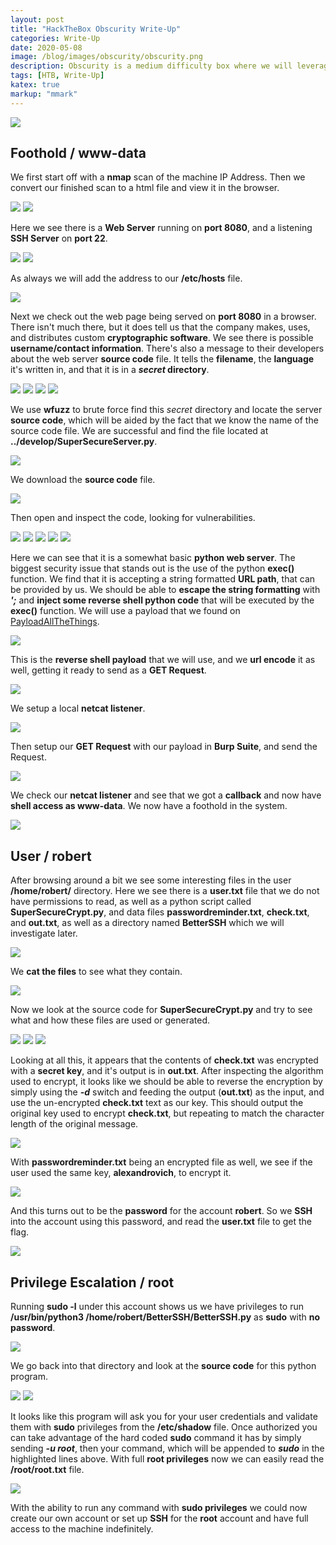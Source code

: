 ```yaml
---
layout: post
title: "HackTheBox Obscurity Write-Up"
categories: Write-Up
date: 2020-05-08
image: /blog/images/obscurity/obscurity.png
description: Obscurity is a medium difficulty box where we will leverage bad server code to inject and run commands, and take advantage of poor cryptography and leftover files to get user access. From there we take advantage of sudo privileges and a poorly executed program to read the root.txt file.
tags: [HTB, Write-Up]
katex: true
markup: "mmark"
---
```


![](/blog/images/obscurity/obscurity.png#center)


## Foothold / www-data

We first start off with a **nmap** scan of the machine IP Address. Then we convert our finished scan to a html file and view it in the browser.

![](/blog/images/obscurity/pics/user/1.png)
![](/blog/images/obscurity/pics/user/6.png)


Here we see there is a **Web Server** running on **port 8080**, and a listening **SSH Server** on **port 22**.

![](/blog/images/obscurity/pics/user/7.png)
![](/blog/images/obscurity/pics/user/8.png)


As always we will add the address to our **/etc/hosts** file.

![](/blog/images/obscurity/pics/user/9.png)


Next we check out the web page being served on **port 8080** in a browser. There isn't much there, but it does tell us that the company makes, uses, and distributes custom **cryptographic software**. We see there is possible **username/contact information**. There's also a message to their developers about the web server **source code** file. It tells the **filename**, the **language** it's written in, and that it is in a **_secret_ directory**.

![](/blog/images/obscurity/pics/user/10.png)
![](/blog/images/obscurity/pics/user/11.png)
![](/blog/images/obscurity/pics/user/12.png)
![](/blog/images/obscurity/pics/user/13.png)


We use **wfuzz** to brute force find this _secret_ directory and locate the server **source code**, which will be aided by the fact that we know the name of the source code file. We are successful and find the file located at **../develop/SuperSecureServer.py**.

![](/blog/images/obscurity/pics/user/14.png)


We download the **source code** file.

![](/blog/images/obscurity/pics/user/15.png)


Then open and inspect the code, looking for vulnerabilities.

![](/blog/images/obscurity/pics/user/16.png)
![](/blog/images/obscurity/pics/user/17.png)
![](/blog/images/obscurity/pics/user/18.png)
![](/blog/images/obscurity/pics/user/19.png)
![](/blog/images/obscurity/pics/user/20.png)


Here we can see that it is a somewhat basic **python web server**. The biggest security issue that stands out is the use of the python **exec()** function. We find that it is accepting a string formatted **URL path**, that can be provided by us. We should be able to **escape the string formatting** with **_';_** and **inject some reverse shell python code** that will be executed by the **exec()** function. We will use a payload that we found on [PayloadAllTheThings](https://github.com/swisskyrepo/PayloadsAllTheThings/blob/master/Methodology%20and%20Resources/Reverse%20Shell%20Cheatsheet.md#python).

![](/blog/images/obscurity/pics/user/21.png)


This is the **reverse shell payload** that we will use, and we **url encode** it as well, getting it ready to send as a **GET Request**.

![](/blog/images/obscurity/pics/user/22.png)


We setup a local **netcat listener**.

![](/blog/images/obscurity/pics/user/23.png)


Then setup our **GET Request** with our payload in **Burp Suite**, and send the Request.

![](/blog/images/obscurity/pics/user/24.png)


We check our **netcat listener** and see that we got a **callback** and now have **shell access as www-data**. We now have a foothold in the system.

![](/blog/images/obscurity/pics/user/25.png)


## User / robert

After browsing around a bit we see some interesting files in the user **/home/robert/** directory. Here we see there is a **user.txt** file that we do not have permissions to read, as well as a python script called **SuperSecureCrypt.py**, and data files **passwordreminder.txt**, **check.txt**, and **out.txt**, as well as a directory named **BetterSSH** which we will investigate later.

![](/blog/images/obscurity/pics/user/33.png)


We **cat the files** to see what they contain.

![](/blog/images/obscurity/pics/user/27.png)


Now we look at the source code for **SuperSecureCrypt.py** and try to see what and how these files are used or generated.

![](/blog/images/obscurity/pics/user/30.png)
![](/blog/images/obscurity/pics/user/31.png)
![](/blog/images/obscurity/pics/user/32.png)


Looking at all this, it appears that the contents of **check.txt** was encrypted with a **secret key**, and it's output is in **out.txt**. After inspecting the algorithm used to encrypt, it looks like we should be able to reverse the encryption by simply using the **_-d_** switch and feeding the output (**out.txt**) as the input, and use the un-encrypted **check.txt** text as our key. This should output the original key used to encrypt **check.txt**, but repeating to match the character length of the original message.

![](/blog/images/obscurity/pics/user/35.png)


With **passwordreminder.txt** being an encrypted file as well, we see if the user used the same key, **alexandrovich**, to encrypt it.

![](/blog/images/obscurity/pics/user/37.png)


And this turns out to be the **password** for the account **robert**. So we **SSH** into the account using this password, and read the **user.txt** file to get the flag.

![](/blog/images/obscurity/pics/user/39.png)


## Privilege Escalation / root

Running **sudo -l** under this account shows us we have privileges to run **/usr/bin/python3 /home/robert/BetterSSH/BetterSSH.py** as **sudo** with **no password**.

![](/blog/images/obscurity/pics/root/3.png)


We go back into that directory and look at the **source code** for this python program.

![](/blog/images/obscurity/pics/root/28.png)
![](/blog/images/obscurity/pics/root/29.png)


It looks like this program will ask you for your user credentials and validate them with **sudo** privileges from the **/etc/shadow** file. Once authorized you can take advantage of the hard coded **sudo** command it has by simply sending **_-u root_**, then your command, which will be appended to **_sudo_** in the highlighted lines above. With full **root privileges** now we can easily read the **/root/root.txt** file.

![](/blog/images/obscurity/pics/root/5.png)

With the ability to run any command with **sudo privileges** we could now create our own account or set up **SSH** for the **root** account and have full access to the machine indefinitely.
